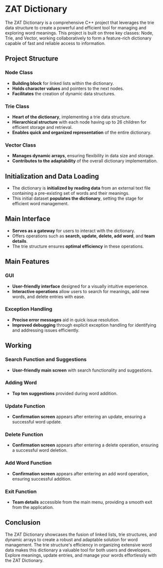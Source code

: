 # ZAT Dictionary

The ZAT Dictionary is a comprehensive C++ project that leverages the trie data structure to create a powerful and efficient tool for managing and exploring word meanings. This project is built on three key classes: Node, Trie, and Vector, working collaboratively to form a feature-rich dictionary capable of fast and reliable access to information.

## Project Structure

### Node Class
- **Building block** for linked lists within the dictionary.
- **Holds character values** and pointers to the next nodes.
- **Facilitates** the creation of dynamic data structures.

### Trie Class
- **Heart of the dictionary**, implementing a trie data structure.
- **Hierarchical structure** with each node having up to 26 children for efficient storage and retrieval.
- **Enables quick and organized representation** of the entire dictionary.

### Vector Class
- **Manages dynamic arrays**, ensuring flexibility in data size and storage.
- **Contributes to the adaptability** of the overall dictionary implementation.

## Initialization and Data Loading
- The dictionary is **initialized by reading data** from an external text file containing a pre-existing set of words and their meanings.
- This initial dataset **populates the dictionary**, setting the stage for efficient word management.

## Main Interface
- **Serves as a gateway** for users to interact with the dictionary.
- Offers operations such as **search, update, delete, add word**, and **team details**.
- The trie structure ensures **optimal efficiency** in these operations.

## Main Features

### GUI
- **User-friendly interface** designed for a visually intuitive experience.
- **Interactive operations** allow users to search for meanings, add new words, and delete entries with ease.

### Exception Handling
- **Precise error messages** aid in quick issue resolution.
- **Improved debugging** through explicit exception handling for identifying and addressing issues efficiently.

## Working

### Search Function and Suggestions
- **User-friendly main screen** with search functionality and suggestions.

### Adding Word
- **Top ten suggestions** provided during word addition.

### Update Function
- **Confirmation screen** appears after entering an update, ensuring a successful word update.

### Delete Function
- **Confirmation screen** appears after entering a delete operation, ensuring a successful word deletion.

### Add Word Function
- **Confirmation screen** appears after entering an add word operation, ensuring successful addition.

### Exit Function
- **Team details** accessible from the main menu, providing a smooth exit from the application.

## Conclusion
The ZAT Dictionary showcases the fusion of linked lists, trie structures, and dynamic arrays to create a robust and adaptable solution for word management. The trie structure's efficiency in organizing extensive word data makes this dictionary a valuable tool for both users and developers. Explore meanings, update entries, and manage your words effortlessly with the ZAT Dictionary.
